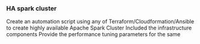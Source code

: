 ### HA spark cluster
Create an automation script using any of Terraform/Cloudformation/Ansible to create highly available Apache Spark Cluster
Included the infrastructure components
Provide the performance tuning parameters for the same
